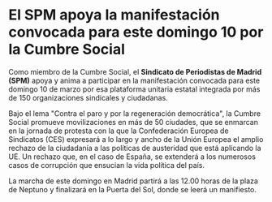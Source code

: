 # El SPM apoya la manifestación convocada para este domingo 10 por la Cumbre Social

Como miembro de la Cumbre Social, el **Sindicato de Periodistas de Madrid (SPM)** apoya y anima a participar en la manifestación convocada para este domingo 10 de marzo por esa plataforma unitaria estatal integrada por más de 150 organizaciones sindicales y ciudadanas.

Bajo el lema "Contra el paro y por la regeneración democrática", la Cumbre Social promueve movilizaciones en más de 50 ciudades, que se enmarcan en la jornada de protesta con la que la Confederación Europea de Sindicatos (CES) expresará a lo largo y ancho de la Unión Europea el amplio rechazo de la ciudadanía a las políticas de austeridad que está aplicando la UE. Un rechazo que, en el caso de España, se extenderá a los numerosos casos de corrupción que ensucian la vida política del país.

La marcha de este domingo en Madrid partirá a las 12.00 horas de la plaza de Neptuno y finalizará en la Puerta del Sol, donde se leerá un manifiesto.
